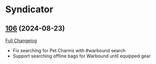 # Syndicator

## [106](https://github.com/Baganator/Syndicator/tree/106) (2024-08-23)
[Full Changelog](https://github.com/Baganator/Syndicator/compare/105...106) 

- Fix searching for Pet Charms with #warbound search  
- Support searching offline bags for Warbound until equipped gear  
